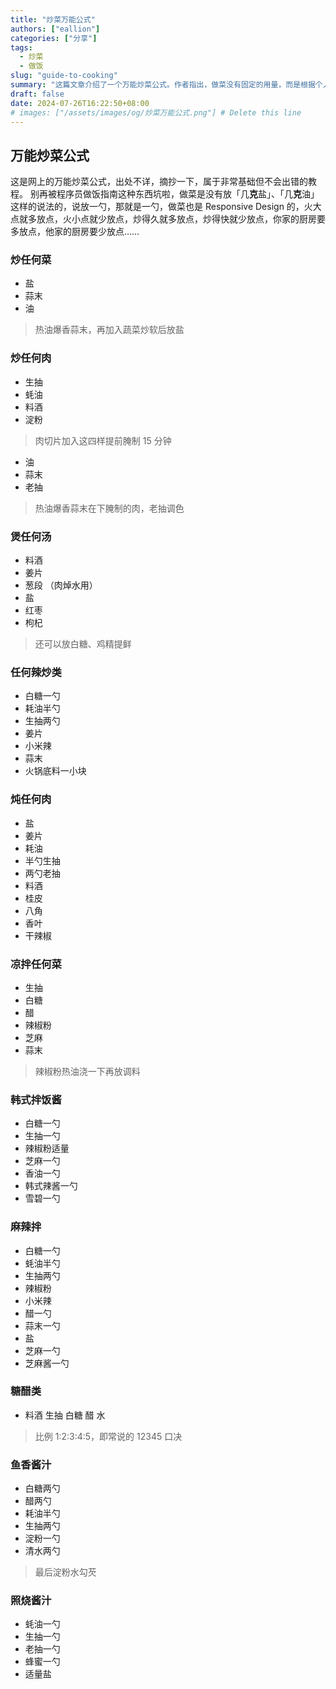 ```yaml
---
title: "炒菜万能公式"
authors: ["eallion"]
categories: ["分享"]
tags: 
  - 炒菜
  - 做饭
slug: "guide-to-cooking"
summary: "这篇文章介绍了一个万能炒菜公式。作者指出，做菜没有固定的用量，而是根据个人口味和情况来调整。对于炒任何菜，可以先爆香蒜末，然后加入蔬菜炒软后放盐；对于炒任何肉，可以提前腌制 15 分钟，并在油中爆香蒜末后下锅；对于煲任何汤，可以加入料酒、姜片、葱段等调味品；对于辣炒类菜肴，则可添加白糖、生抽、姜片等调料；凉拌类则可使用生抽、白糖、醋等配料进行拌匀；韩式拌饭酱需要混合白糖、生抽、辣椒粉等材料制作成调味汁。最后还介绍了其他一些常见的调味汁如雪碧一勺 + 芝麻一勺 + 韩式辣酱一勺以及芝麻一勺 + 芝麻酱一勺 + 盐一勺 + 小米辣两颗等。"
draft: false
date: 2024-07-26T16:22:50+08:00
# images: ["/assets/images/og/炒菜万能公式.png"] # Delete this line
---
```


## 万能炒菜公式

这是网上的万能炒菜公式，出处不详，摘抄一下，属于非常基础但不会出错的教程。
别再被程序员做饭指南这种东西坑啦，做菜是没有放「几**克**盐」、「几**克**油」这样的说法的，说放一勺，那就是一勺，做菜也是 Responsive Design 的，火大点就多放点，火小点就少放点，炒得久就多放点，炒得快就少放点，你家的厨房要多放点，他家的厨房要少放点……

### 炒任何菜

- 盐
- 蒜末
- 油

> 热油爆香蒜末，再加入蔬菜炒软后放盐

### 炒任何肉

- 生抽
- 蚝油
- 料酒
- 淀粉

> 肉切片加入这四样提前腌制 15 分钟

- 油
- 蒜末
- 老抽

> 热油爆香蒜末在下腌制的肉，老抽调色

### 煲任何汤

- 料酒
- 姜片
- 葱段 （肉焯水用）
- 盐
- 红枣
- 枸杞

> 还可以放白糖、鸡精提鲜

### 任何辣炒类

- 白糖一勺
- 耗油半勺
- 生抽两勺
- 姜片
- 小米辣
- 蒜末
- 火锅底料一小块

### 炖任何肉

- 盐
- 姜片
- 耗油
- 半勺生抽
- 两勺老抽
- 料酒
- 桂皮
- 八角
- 香叶
- 干辣椒

### 凉拌任何菜

- 生抽
- 白糖
- 醋
- 辣椒粉
- 芝麻
- 蒜末

> 辣椒粉热油浇一下再放调料

### 韩式拌饭酱

- 白糖一勺
- 生抽一勺
- 辣椒粉适量
- 芝麻一勺
- 香油一勺
- 韩式辣酱一勺
- 雪碧一勺

### 麻辣拌

- 白糖一勺
- 蚝油半勺
- 生抽两勺
- 辣椒粉
- 小米辣
- 醋一勺
- 蒜末一勺
- 盐
- 芝麻一勺
- 芝麻酱一勺

### 糖醋类

- 料酒 生抽 白糖 醋 水
  
> 比例 1:2:3:4:5，即常说的 12345 口决

### 鱼香酱汁

- 白糖两勺
- 醋两勺
- 耗油半勺
- 生抽两勺
- 淀粉一勺
- 清水两勺

> 最后淀粉水勾芡

### 照烧酱汁

- 蚝油一勺
- 生抽一勺
- 老抽一勺
- 蜂蜜一勺
- 适量盐
